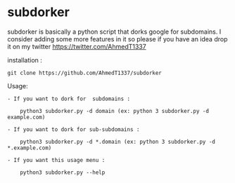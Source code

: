 # subdorker

subdorker is basically a python script that dorks google for subdomains.
I consider adding some more features in it so please if you have an idea drop it on my twitter
			https://twitter.com/AhmedT1337

installation :

	git clone https://github.com/AhmedT1337/subdorker


Usage:


	- If you want to dork for  subdomains : 

		python3 subdorker.py -d domain (ex: python 3 subdorker.py -d example.com)

	- If you want to dork for sub-subdomains :

		python3 subdorker.py -d *.domain (ex: python 3 subdorker.py -d *.example.com)

	- If you want this usage menu :

		python3 subdorker.py --help
